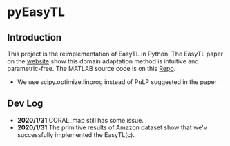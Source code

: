 # pyEasyTL

## Introduction
This project is the reimplementation of EasyTL in Python.
The EasyTL paper on the [website](http://transferlearning.xyz/code/traditional/EasyTL/) show this domain adaptation method is intuitive and parametric-free.
The MATLAB source code is on this [Repo](https://github.com/jindongwang/transferlearning/tree/master/code/traditional/EasyTL).

- We use scipy.optimize.linprog instead of PuLP suggested in the paper

## Dev Log
- **2020/1/31** CORAL_map still has some issue.
- **2020/1/31** The primitive results of Amazon dataset show that we'v successfully implemented the EasyTL(c).
